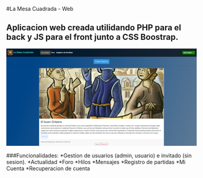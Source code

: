#La Mesa Cuadrada - Web

## Aplicacion web creada utilidando PHP para el back y JS para el front junto a CSS Boostrap.

![InicioLaMesaCuadrada](https://github.com/rubengbdev/LaMesaCuadrada/blob/38061b5073e0a165e700e212fd16667c5ba7bcfe/244968307-b7e9a48c-7424-4b9f-91a8-aa781074db2a.png)

###Funcionalidades:
  *Gestion de usuarios (admin, usuario) e invitado (sin sesion).
  *Actualidad
  *Foro
    *Hilos
    *Mensajes
  *Registro de partidas
  *Mi Cuenta
  *Recuperacion de cuenta
